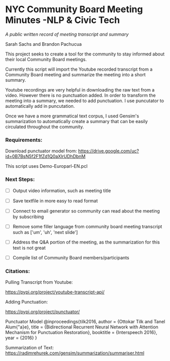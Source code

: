 # NYC Community Board Meeting Minutes -NLP & Civic Tech
<i>A public written record of meeting transcript and summary</i>

Sarah Sachs and Brandon Pachucua

This project seeks to create a tool for the community to stay informed about their local Community Board meetings. 

Currently this script will import the Youtube recorded transcript from a Community Board meeting and summarize the meeting into a short summary.

Youtube recordings are very helpful in downloading the raw text from a video. However there is no punctuation added. In order to transform the meeting into a summary, we needed to add punctuation. I use puncutator to automatically add in puncutation.

Once we have a more grammatical text corpus, I used Gensim's summarization to automatically create a summary that can be easily circulated throughout the community.

### Requirements:

Download punctuator model from: https://drive.google.com/uc?id=0B7BsN5f2F1fZd1Q0aXlrUDhDbnM

This script uses Demo-Europarl-EN.pcl


### Next Steps:

- [ ] Output video information, such as meeting title

- [ ] Save textfile in more easy to read format

- [ ] Connect to email generator so community can read about the meeting by subscribing

- [ ] Remove some filler language from community board meeting transcript such as ['um', 'uh', 'next slide']

- [ ] Address the Q&A portion of the meeting, as the summarization for this text is not great

- [ ] Compile list of Community Board members/participants 

### Citations:

Pulling Transcript from Youtube:

https://pypi.org/project/youtube-transcript-api/

Adding Punctuation:

https://pypi.org/project/punctuator/

Punctuator Model
@inproceedings{tilk2016,
  author    = {Ottokar Tilk and Tanel Alum{\"a}e},
  title     = {Bidirectional Recurrent Neural Network with Attention Mechanism for Punctuation Restoration},
  booktitle = {Interspeech 2016},
  year      = {2016}
}

Summarization of Text:
https://radimrehurek.com/gensim/summarization/summariser.html
